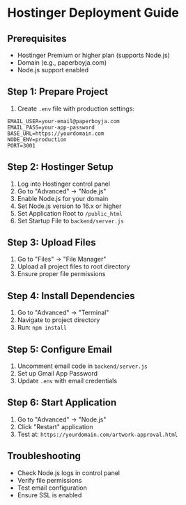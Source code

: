 # Hostinger Deployment Guide

## Prerequisites
- Hostinger Premium or higher plan (supports Node.js)
- Domain (e.g., paperboyja.com)
- Node.js support enabled

## Step 1: Prepare Project
1. Create `.env` file with production settings:
```
EMAIL_USER=your-email@paperboyja.com
EMAIL_PASS=your-app-password
BASE_URL=https://yourdomain.com
NODE_ENV=production
PORT=3001
```

## Step 2: Hostinger Setup
1. Log into Hostinger control panel
2. Go to "Advanced" → "Node.js"
3. Enable Node.js for your domain
4. Set Node.js version to 16.x or higher
5. Set Application Root to `/public_html`
6. Set Startup File to `backend/server.js`

## Step 3: Upload Files
1. Go to "Files" → "File Manager"
2. Upload all project files to root directory
3. Ensure proper file permissions

## Step 4: Install Dependencies
1. Go to "Advanced" → "Terminal"
2. Navigate to project directory
3. Run: `npm install`

## Step 5: Configure Email
1. Uncomment email code in `backend/server.js`
2. Set up Gmail App Password
3. Update `.env` with email credentials

## Step 6: Start Application
1. Go to "Advanced" → "Node.js"
2. Click "Restart" application
3. Test at: `https://yourdomain.com/artwork-approval.html`

## Troubleshooting
- Check Node.js logs in control panel
- Verify file permissions
- Test email configuration
- Ensure SSL is enabled